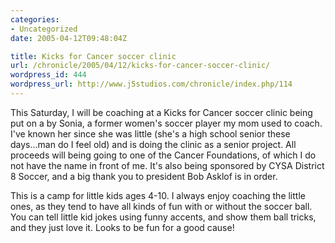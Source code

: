 ```yaml
--- 
categories:
- Uncategorized
date: 2005-04-12T09:48:04Z

title: Kicks for Cancer soccer clinic
url: /chronicle/2005/04/12/kicks-for-cancer-soccer-clinic/
wordpress_id: 444
wordpress_url: http://www.j5studios.com/chronicle/index.php/114
---
```


This Saturday, I will be coaching at a Kicks for Cancer soccer clinic being put on a by Sonia, a former women's soccer player my mom used to coach.  I've known her since she was little (she's a high school senior these days...man do I feel old) and is doing the clinic as a senior project.  All proceeds will being going to one of the Cancer Foundations, of which I do not have the name in front of me.  It's also being sponsored by CYSA District 8 Soccer, and a big thank you to president Bob Asklof is in order.


This is a camp for little kids ages 4-10.  I always enjoy coaching the little ones, as they tend to have all kinds of fun with or without the soccer ball.  You can tell little kid jokes using funny accents, and show them ball tricks, and they just love it.  Looks to be fun for a good cause!


